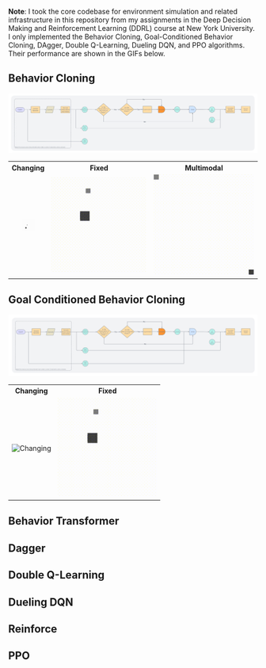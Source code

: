**Note**: I took the core codebase for environment simulation and related infrastructure in this repository from my assignments in the Deep Decision Making and Reinforcement Learning (DDRL) course at New York University. I only implemented the Behavior Cloning, Goal-Conditioned Behavior Cloning, DAgger, Double Q-Learning, Dueling DQN, and PPO algorithms. Their performance are shown in the GIFs below.

## Behavior Cloning 

![Behavior Cloning](figures/behavior-cloning.png)

<table>
    <tr>
        <th>Changing</th>
        <th>Fixed</th>
        <th>Multimodal</th>
    </tr>
    <tr>
        <td align="center"><img src="./gifs/behavior-cloning/changing/changing.gif" alt="Changing" width="25"/></td>
        <td align="center"><img src="./gifs/behavior-cloning/fixed/fixed.gif" alt="Fixed" width="250"/></td>
        <td align="center"><img src="./gifs/behavior-cloning/multimodal/multimodal.gif" alt="Multimodal" width="250"/></td>
    </tr>
</table>

## Goal Conditioned Behavior Cloning

![Goal-Conditioned Behavior Cloning](figures/goal-conditioned-behavior-cloning.png)


<table>
    <tr>
        <th>Changing</th>
        <th>Fixed</th>
    </tr>
    <tr>
        <td align="center"><img src="./gifs/goal-conditioned-behavior-cloning/changing.gif" alt="Changing" width="200"/></td>
        <td align="center"><img src="./gifs/goal-conditioned-behavior-cloning/fixed/fixed.gif" alt="Fixed" width="200"/></td>
    </tr>
</table>

## Behavior Transformer 

## Dagger

## Double Q-Learning 

## Dueling DQN 

## Reinforce 

## PPO 



